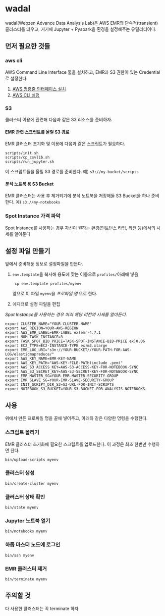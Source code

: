 # wadal

wadal(Webzen Advance Data Analysis Lab)은 AWS EMR의 단속적(transient) 클러스터를 띄우고, 거기에 Jupyter + Pyspark을 환경을 설정해주는 유틸리티이다.

## 먼저 필요한 것들

### aws cli

AWS Command Line Interface 툴을 설치하고, EMR과 S3 권한이 있는 Credential로 설정한다.

1. [AWS 명령줄 인터페이스 설치](https://aws.amazon.com/ko/cli/)
2. [AWS CLI 설정](http://docs.aws.amazon.com/cli/latest/userguide/cli-chap-getting-started.html)

### S3

클러스터 이용에 관련해 다음과 같은 S3 리소스를 준비하자.

#### EMR 관련 스크립트를 올릴 S3 경로

EMR 클러스터 초기화 및 이용에 다음과 같은 스크립트가 필요하다. 

    scripts/init.sh
    scripts/cp_csvlib.sh
    scripts/run_jupyter.sh

이 스크립트들을 올릴 S3 경로를 준비한다. 예) `s3://my-bucket/scripts`


#### 분석 노트북 용 S3 Bucket

EMR 클러스터는 사용 후 제거되기에 분석 노트북을 저장해둘 S3 Bucket을 하나 준비한다. 예) `s3://my-notebooks`


### Spot Instance 가격 파악

Spot Instance를 사용하는 경우 자신이 원하는 환경(인트턴스 타입, 리전 등)에서의 시세를 알아둔다


## 설정 파일 만들기

앞에서 준비해둔 정보로 설정파일을 만든다.

1. `env.template`을 복사해 용도에 맞는 이름으로 `profiles/`아래에 넣음

        cp env.template profiles/myenv

    앞으로 이 파일 `myenv`을 *프로파일 명* 으로 한다.

2. 에디터로 설정 파일을 편집


*Spot Instance를 사용하는 경우 미리 해당 리전의 시세를 알아둔다.*

    export CLUSTER_NAME="YOUR-CLUSTER-NAME"
    export AWS_REGION=YOUR-AWS-REGION
    export AWS_EMR_LABEL=EMR-LABEL ex)emr-4.7.1
    export NUM_TASK_INSTANCE=3
    export TASK_SPOT_BID_PRICE=TASK-SPOT-INSTANCE-BID-PRICE ex)0.06
    export EC2_TYPE=EC2-INSTANCE-TYPE ex)m3.xlarge
    export EMR_LOG_URI="s3n://YOUR-BUCKET//YOUR-PATH-FOR-AWS-LOG/elasticmapreduce/"
    export AWS_KEY_NAME=EMR-KEY-NAME
    export AWS_KEY_PATH="AWS-KEY-FILE-PATH(include .pem)"
    export AWS_S3_ACCESS_KEY=AWS-S3-ACCESS-KEY-FOR-NOTEBOOK-SYNC
    export AWS_S3_SECRET_KEY=AWS-S3-SECRET-KEY-FOR-NOTEBOOK-SYNC
    export EMR_MASTER_SG=YOUR-EMR-MASTER-SECURITY-GROUP
    export EMR_SLAVE_SG=YOUR-EMR-SLAVE-SECURITY-GROUP
    export INIT_SCRIPT_DIR_S3=S3-URL-FOR-INIT-SCRIPTS
    export NOTEBOOK_S3_BUCKET=YOUR-S3-BUCKET-FOR-ANALYSIS-NOTEBOOKS

## 사용

위에서 만든 프로파일 명을 끝에 넣어주고, 아래와 같은 다양한 명령을 수행한다.

### 스크립트 올리기

EMR 클러스터 초기화에 필요한 스크립트를 업로드한다. 이 과정은 최초 한번만 수행하면 된다.

    bin/upload-scripts myenv

### 클러스터 생성

    bin/create-cluster myenv

### 클러스터 상태 확인

    bin/state myenv

### Jupyter 노트북 열기

    bin/notebooks myenv

### 하둡 마스터 노드에 로그인

    bin/ssh myenv

### EMR 클러스터 제거

    bin/terminate myenv


## 주의할 것

다 사용한 클러스터는 꼭 terminate 하자

